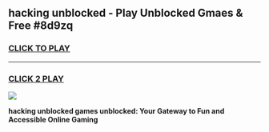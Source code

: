 
## hacking unblocked - Play Unblocked Gmaes & Free #8d9zq
<h3>
<a href="https://news.freeplayer.one?title=hacking_unblocked&ref=24F">CLICK TO PLAY</a></h3>
<hr>

<h3>
<a href="https://news.freeplayer.one?title=hacking_unblocked&ref=24F">CLICK 2 PLAY</a>
  
</h3>

<a href="https://news.freeplayer.one?title=hacking_unblocked&ref=24F/"><img src="https://clearcache.store/games.png"></a>


**hacking unblocked games unblocked: Your Gateway to Fun and Accessible Online Gaming**
